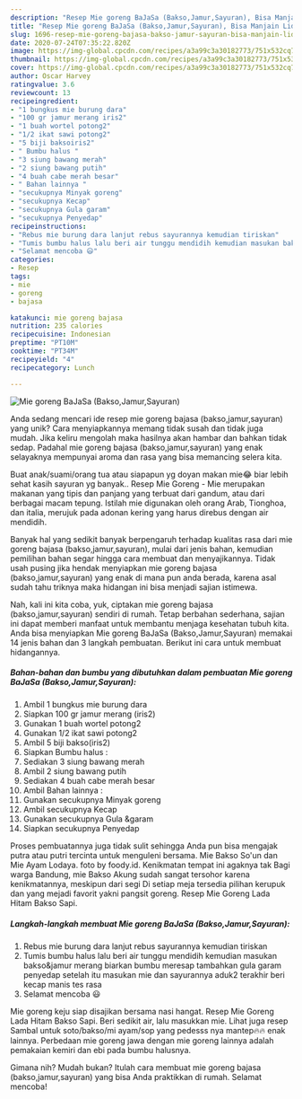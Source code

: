 ```yaml
---
description: "Resep Mie goreng BaJaSa (Bakso,Jamur,Sayuran), Bisa Manjain Lidah"
title: "Resep Mie goreng BaJaSa (Bakso,Jamur,Sayuran), Bisa Manjain Lidah"
slug: 1696-resep-mie-goreng-bajasa-bakso-jamur-sayuran-bisa-manjain-lidah
date: 2020-07-24T07:35:22.820Z
image: https://img-global.cpcdn.com/recipes/a3a99c3a30182773/751x532cq70/mie-goreng-bajasa-baksojamursayuran-foto-resep-utama.jpg
thumbnail: https://img-global.cpcdn.com/recipes/a3a99c3a30182773/751x532cq70/mie-goreng-bajasa-baksojamursayuran-foto-resep-utama.jpg
cover: https://img-global.cpcdn.com/recipes/a3a99c3a30182773/751x532cq70/mie-goreng-bajasa-baksojamursayuran-foto-resep-utama.jpg
author: Oscar Harvey
ratingvalue: 3.6
reviewcount: 13
recipeingredient:
- "1 bungkus mie burung dara"
- "100 gr jamur merang iris2"
- "1 buah wortel potong2"
- "1/2 ikat sawi potong2"
- "5 biji baksoiris2"
- " Bumbu halus "
- "3 siung bawang merah"
- "2 siung bawang putih"
- "4 buah cabe merah besar"
- " Bahan lainnya "
- "secukupnya Minyak goreng"
- "secukupnya Kecap"
- "secukupnya Gula garam"
- "secukupnya Penyedap"
recipeinstructions:
- "Rebus mie burung dara lanjut rebus sayurannya kemudian tiriskan"
- "Tumis bumbu halus lalu beri air tunggu mendidih kemudian masukan bakso&amp;jamur merang biarkan bumbu meresap tambahkan gula garam penyedap setelah itu masukan mie dan sayurannya aduk2 terakhir beri kecap manis tes rasa"
- "Selamat mencoba 😃"
categories:
- Resep
tags:
- mie
- goreng
- bajasa

katakunci: mie goreng bajasa 
nutrition: 235 calories
recipecuisine: Indonesian
preptime: "PT10M"
cooktime: "PT34M"
recipeyield: "4"
recipecategory: Lunch

---
```



![Mie goreng BaJaSa (Bakso,Jamur,Sayuran)](https://img-global.cpcdn.com/recipes/a3a99c3a30182773/751x532cq70/mie-goreng-bajasa-baksojamursayuran-foto-resep-utama.jpg)

Anda sedang mencari ide resep mie goreng bajasa (bakso,jamur,sayuran) yang unik? Cara menyiapkannya memang tidak susah dan tidak juga mudah. Jika keliru mengolah maka hasilnya akan hambar dan bahkan tidak sedap. Padahal mie goreng bajasa (bakso,jamur,sayuran) yang enak selayaknya mempunyai aroma dan rasa yang bisa memancing selera kita.

Buat anak/suami/orang tua atau siapapun yg doyan makan mie😂 biar lebih sehat kasih sayuran yg banyak.. Resep Mie Goreng - Mie merupakan makanan yang tipis dan panjang yang terbuat dari gandum, atau dari berbagai macam tepung. Istilah mie digunakan oleh orang Arab, Tionghoa, dan italia, merujuk pada adonan kering yang harus direbus dengan air mendidih.

Banyak hal yang sedikit banyak berpengaruh terhadap kualitas rasa dari mie goreng bajasa (bakso,jamur,sayuran), mulai dari jenis bahan, kemudian pemilihan bahan segar hingga cara membuat dan menyajikannya. Tidak usah pusing jika hendak menyiapkan mie goreng bajasa (bakso,jamur,sayuran) yang enak di mana pun anda berada, karena asal sudah tahu triknya maka hidangan ini bisa menjadi sajian istimewa.


Nah, kali ini kita coba, yuk, ciptakan mie goreng bajasa (bakso,jamur,sayuran) sendiri di rumah. Tetap berbahan sederhana, sajian ini dapat memberi manfaat untuk membantu menjaga kesehatan tubuh kita. Anda bisa menyiapkan Mie goreng BaJaSa (Bakso,Jamur,Sayuran) memakai 14 jenis bahan dan 3 langkah pembuatan. Berikut ini cara untuk membuat hidangannya.

<!--inarticleads1-->

##### Bahan-bahan dan bumbu yang dibutuhkan dalam pembuatan Mie goreng BaJaSa (Bakso,Jamur,Sayuran):

1. Ambil 1 bungkus mie burung dara
1. Siapkan 100 gr jamur merang (iris2)
1. Gunakan 1 buah wortel potong2
1. Gunakan 1/2 ikat sawi potong2
1. Ambil 5 biji bakso(iris2)
1. Siapkan  Bumbu halus :
1. Sediakan 3 siung bawang merah
1. Ambil 2 siung bawang putih
1. Sediakan 4 buah cabe merah besar
1. Ambil  Bahan lainnya :
1. Gunakan secukupnya Minyak goreng
1. Ambil secukupnya Kecap
1. Gunakan secukupnya Gula &amp;garam
1. Siapkan secukupnya Penyedap


Proses pembuatannya juga tidak sulit sehingga Anda pun bisa mengajak putra atau putri tercinta untuk menguleni bersama. Mie Bakso So&#39;un dan Mie Ayam Lodaya. foto by foody.id. Kenikmatan tempat ini agaknya tak Bagi warga Bandung, mie Bakso Akung sudah sangat tersohor karena kenikmatannya, meskipun dari segi Di setiap meja tersedia pilihan kerupuk dan yang mejadi favorit yakni pangsit goreng. Resep Mie Goreng Lada Hitam Bakso Sapi. 

<!--inarticleads2-->

##### Langkah-langkah membuat Mie goreng BaJaSa (Bakso,Jamur,Sayuran):

1. Rebus mie burung dara lanjut rebus sayurannya kemudian tiriskan
1. Tumis bumbu halus lalu beri air tunggu mendidih kemudian masukan bakso&amp;jamur merang biarkan bumbu meresap tambahkan gula garam penyedap setelah itu masukan mie dan sayurannya aduk2 terakhir beri kecap manis tes rasa
1. Selamat mencoba 😃


Mie goreng keju siap disajikan bersama nasi hangat. Resep Mie Goreng Lada Hitam Bakso Sapi. Beri sedikit air, lalu masukkan mie. Lihat juga resep Sambal untuk soto/bakso/mi ayam/sop yang pedesss nya mantep🔥🔥 enak lainnya. Perbedaan mie goreng jawa dengan mie goreng lainnya adalah pemakaian kemiri dan ebi pada bumbu halusnya. 

Gimana nih? Mudah bukan? Itulah cara membuat mie goreng bajasa (bakso,jamur,sayuran) yang bisa Anda praktikkan di rumah. Selamat mencoba!
